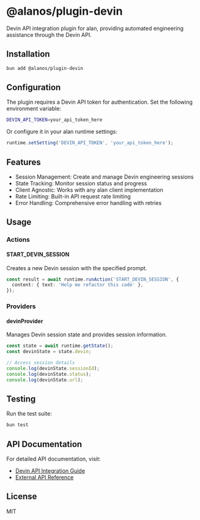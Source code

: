 # @alanos/plugin-devin

Devin API integration plugin for alan, providing automated engineering assistance through the Devin API.

## Installation

```bash
bun add @alanos/plugin-devin
```

## Configuration

The plugin requires a Devin API token for authentication. Set the following environment variable:

```bash
DEVIN_API_TOKEN=your_api_token_here
```

Or configure it in your alan runtime settings:

```typescript
runtime.setSetting('DEVIN_API_TOKEN', 'your_api_token_here');
```

## Features

- Session Management: Create and manage Devin engineering sessions
- State Tracking: Monitor session status and progress
- Client Agnostic: Works with any alan client implementation
- Rate Limiting: Built-in API request rate limiting
- Error Handling: Comprehensive error handling with retries

## Usage

### Actions

#### START_DEVIN_SESSION

Creates a new Devin session with the specified prompt.

```typescript
const result = await runtime.runAction('START_DEVIN_SESSION', {
  content: { text: 'Help me refactor this code' },
});
```

### Providers

#### devinProvider

Manages Devin session state and provides session information.

```typescript
const state = await runtime.getState();
const devinState = state.devin;

// Access session details
console.log(devinState.sessionId);
console.log(devinState.status);
console.log(devinState.url);
```

## Testing

Run the test suite:

```bash
bun test
```

## API Documentation

For detailed API documentation, visit:

- [Devin API Integration Guide](https://docs.devin.ai/tutorials/api-integration)
- [External API Reference](https://docs.devin.ai/external-api/)

## License

MIT
